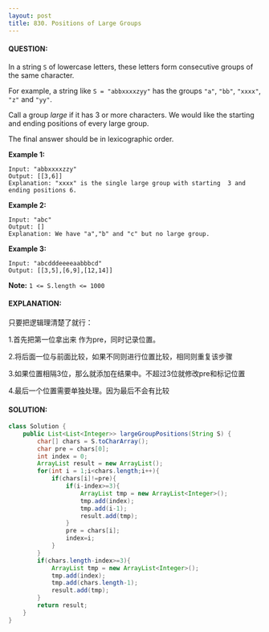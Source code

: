 ```yaml
---
layout: post
title: 830. Positions of Large Groups
---
```


#### QUESTION:

In a string `S` of lowercase letters, these letters form consecutive groups of the same character.

For example, a string like `S = "abbxxxxzyy"` has the groups `"a"`, `"bb"`, `"xxxx"`, `"z"` and `"yy"`.

Call a group *large* if it has 3 or more characters.  We would like the starting and ending positions of every large group.

The final answer should be in lexicographic order.

**Example 1:**

```
Input: "abbxxxxzzy"
Output: [[3,6]]
Explanation: "xxxx" is the single large group with starting  3 and ending positions 6.
```

**Example 2:**

```
Input: "abc"
Output: []
Explanation: We have "a","b" and "c" but no large group.
```

**Example 3:**

```
Input: "abcdddeeeeaabbbcd"
Output: [[3,5],[6,9],[12,14]]
```

**Note:**  `1 <= S.length <= 1000`

#### EXPLANATION:

只要把逻辑理清楚了就行：

1.首先把第一位拿出来 作为pre，同时记录位置。

2.将后面一位与前面比较，如果不同则进行位置比较，相同则重复该步骤

3.如果位置相隔3位，那么就添加在结果中。不超过3位就修改pre和标记位置

4.最后一个位置需要单独处理。因为最后不会有比较

#### SOLUTION:

```java
class Solution {
    public List<List<Integer>> largeGroupPositions(String S) {
        char[] chars = S.toCharArray();
        char pre = chars[0];
        int index = 0;
        ArrayList result = new ArrayList();
        for(int i = 1;i<chars.length;i++){
            if(chars[i]!=pre){
                if(i-index>=3){
                    ArrayList tmp = new ArrayList<Integer>();
                    tmp.add(index);
                    tmp.add(i-1);
                    result.add(tmp);
                }
                pre = chars[i];
                index=i;
            }
        }
        if(chars.length-index>=3){
            ArrayList tmp = new ArrayList<Integer>();
            tmp.add(index);
            tmp.add(chars.length-1);
            result.add(tmp);
        }
        return result;
    }
}
```

